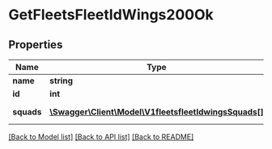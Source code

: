 # GetFleetsFleetIdWings200Ok

## Properties
Name | Type | Description | Notes
------------ | ------------- | ------------- | -------------
**name** | **string** | name string | 
**id** | **int** | id integer | 
**squads** | [**\Swagger\Client\Model\V1fleetsfleetIdwingsSquads[]**](V1fleetsfleetIdwingsSquads.md) | squads array | 

[[Back to Model list]](../README.md#documentation-for-models) [[Back to API list]](../README.md#documentation-for-api-endpoints) [[Back to README]](../README.md)


